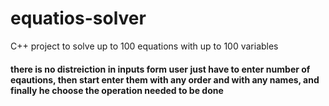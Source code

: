 # equatios-solver
C++ project to solve up to 100 equations with up to 100 variables 

<h4>there is no distreiction in inputs form user just have to enter number of eqautions,
then start enter them with any order and with any names, and finally he choose the operation needed to be done</h4> 

